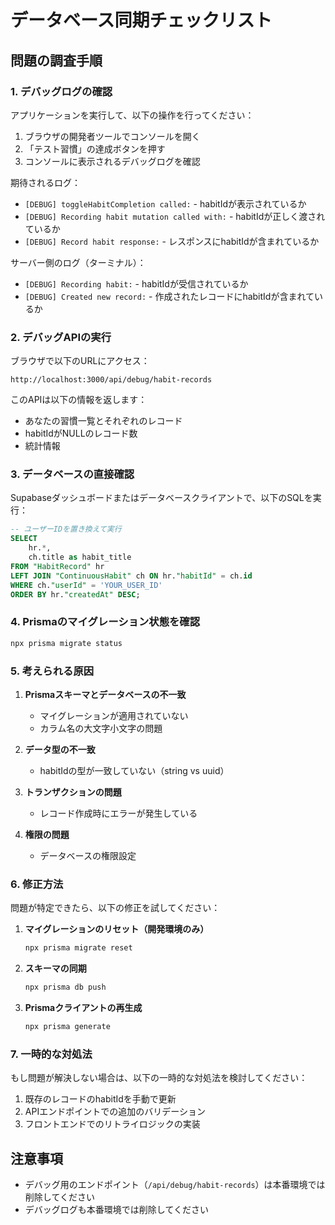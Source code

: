 # データベース同期チェックリスト

## 問題の調査手順

### 1. デバッグログの確認
アプリケーションを実行して、以下の操作を行ってください：
1. ブラウザの開発者ツールでコンソールを開く
2. 「テスト習慣」の達成ボタンを押す
3. コンソールに表示されるデバッグログを確認

期待されるログ：
- `[DEBUG] toggleHabitCompletion called:` - habitIdが表示されているか
- `[DEBUG] Recording habit mutation called with:` - habitIdが正しく渡されているか
- `[DEBUG] Record habit response:` - レスポンスにhabitIdが含まれているか

サーバー側のログ（ターミナル）：
- `[DEBUG] Recording habit:` - habitIdが受信されているか
- `[DEBUG] Created new record:` - 作成されたレコードにhabitIdが含まれているか

### 2. デバッグAPIの実行
ブラウザで以下のURLにアクセス：
```
http://localhost:3000/api/debug/habit-records
```

このAPIは以下の情報を返します：
- あなたの習慣一覧とそれぞれのレコード
- habitIdがNULLのレコード数
- 統計情報

### 3. データベースの直接確認
Supabaseダッシュボードまたはデータベースクライアントで、以下のSQLを実行：

```sql
-- ユーザーIDを置き換えて実行
SELECT 
    hr.*,
    ch.title as habit_title
FROM "HabitRecord" hr
LEFT JOIN "ContinuousHabit" ch ON hr."habitId" = ch.id
WHERE ch."userId" = 'YOUR_USER_ID'
ORDER BY hr."createdAt" DESC;
```

### 4. Prismaのマイグレーション状態を確認
```bash
npx prisma migrate status
```

### 5. 考えられる原因

1. **Prismaスキーマとデータベースの不一致**
   - マイグレーションが適用されていない
   - カラム名の大文字小文字の問題

2. **データ型の不一致**
   - habitIdの型が一致していない（string vs uuid）

3. **トランザクションの問題**
   - レコード作成時にエラーが発生している

4. **権限の問題**
   - データベースの権限設定

### 6. 修正方法

問題が特定できたら、以下の修正を試してください：

1. **マイグレーションのリセット（開発環境のみ）**
   ```bash
   npx prisma migrate reset
   ```

2. **スキーマの同期**
   ```bash
   npx prisma db push
   ```

3. **Prismaクライアントの再生成**
   ```bash
   npx prisma generate
   ```

### 7. 一時的な対処法

もし問題が解決しない場合は、以下の一時的な対処法を検討してください：

1. 既存のレコードのhabitIdを手動で更新
2. APIエンドポイントでの追加のバリデーション
3. フロントエンドでのリトライロジックの実装

## 注意事項

- デバッグ用のエンドポイント（`/api/debug/habit-records`）は本番環境では削除してください
- デバッグログも本番環境では削除してください